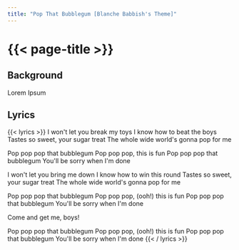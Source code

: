 ```yaml
---
title: "Pop That Bubblegum [Blanche Babbish's Theme]"
---
```

# {{< page-title >}}

## Background
Lorem Ipsum

## Lyrics
{{< lyrics >}}
I won't let you break my toys
I know how to beat the boys
Tastes so sweet, your sugar treat
The whole wide world's gonna pop for me

Pop pop pop that bubblegum
Pop pop pop, this is fun
Pop pop pop that bubblegum
You'll be sorry when I'm done

I won't let you bring me down
I know how to win this round
Tastes so sweet, your sugar treat
The whole wide world's gonna pop for me

Pop pop pop that bubblegum
Pop pop pop, (ooh!) this is fun
Pop pop pop that bubblegum
You'll be sorry when I'm done

Come and get me, boys!

Pop pop pop that bubblegum
Pop pop pop, (ooh!) this is fun
Pop pop pop that bubblegum
You'll be sorry when I'm done
{{< / lyrics >}}
